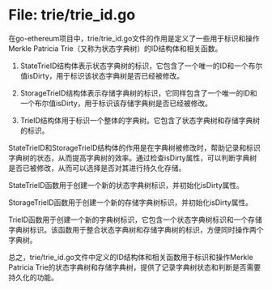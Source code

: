 # File: trie/trie_id.go

在go-ethereum项目中，trie/trie_id.go文件的作用是定义了一些用于标识和操作Merkle Patricia Trie（又称为状态字典树）的ID结构体和相关函数。

1. StateTrieID结构体表示状态字典树的标识，它包含了一个唯一的ID和一个布尔值isDirty，用于标识该状态字典树是否已经被修改。

2. StorageTrieID结构体表示存储字典树的标识，它同样包含了一个唯一的ID和一个布尔值isDirty，用于标识该存储字典树是否已经被修改。

3. TrieID结构体用于标识一个整体的字典树。它包含了状态字典树和存储字典树的标识。

StateTrieID和StorageTrieID结构体的作用是在字典树被修改时，帮助记录和标识字典树的状态，从而提高字典树的效率。通过检查isDirty属性，可以判断字典树是否已被修改，从而可以选择是否对其进行持久化存储。

StateTrieID函数用于创建一个新的状态字典树标识，并初始化isDirty属性。

StorageTrieID函数用于创建一个新的存储字典树标识，并初始化isDirty属性。

TrieID函数用于创建一个新的字典树标识，它包含一个状态字典树标识和一个存储字典树标识。该函数用于整合状态字典树和存储字典树的标识，方便同时操作两个字典树。

总之，trie/trie_id.go文件中定义的ID结构体和相关函数用于标识和操作Merkle Patricia Trie的状态字典树和存储字典树，提供了记录字典树状态和判断是否需要持久化的功能。

